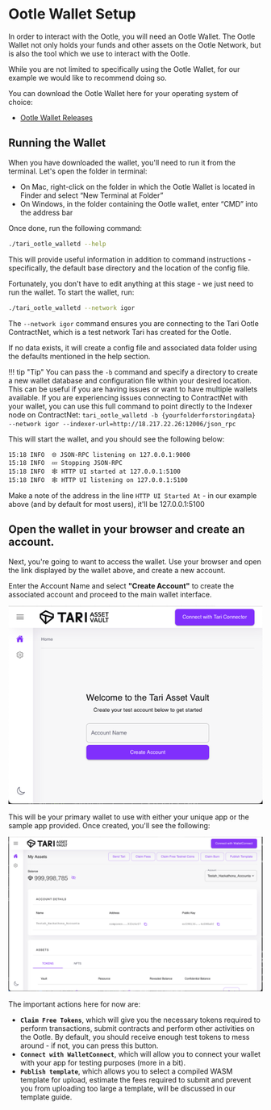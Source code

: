 # Ootle Wallet Setup
In order to interact with the Ootle, you will need an Ootle Wallet. The Ootle Wallet not only holds your funds and other assets on the Ootle Network, but is also the tool which we use to interact with the Ootle.

While you are not limited to specifically using the Ootle Wallet, for our example we would like to recommend doing so.

You can download the Ootle Wallet here for your operating system of choice:

- [Ootle Wallet Releases](https://github.com/tari-project/tari-dan/releases)

## Running the Wallet
When you have downloaded the wallet, you'll need to run it from the terminal. Let's open the folder in terminal: 

- On Mac, right-click on the folder in which the Ootle Wallet is located in Finder and select “New Terminal at Folder”
- On Windows, in the folder containing the Ootle wallet, enter “CMD” into the address bar

Once done, run the following command:
   
```bash
./tari_ootle_walletd --help
```

This will provide useful information in addition to command instructions - specifically, the default base directory and the location of the config file.

Fortunately, you don't have to edit anything at this stage - we just need to run the wallet. To start the wallet, run:

```bash
./tari_ootle_walletd --network igor
```

The `--network igor` command ensures you are connecting to the Tari Ootle ContractNet, which is a test network Tari has created for the Ootle.

If no data exists, it will create a config file and associated data folder using the defaults mentioned in the help section.

!!! tip "Tip"
    You can pass the `-b` command and specify a directory to create a new wallet database and configuration file within your desired location. This can be useful if you are having issues or want to have multiple wallets available. If you are experiencing issues connecting to ContractNet with your wallet, you can use this full command to point directly to the Indexer node on ContractNet: `tari_ootle_walletd -b {yourfolderforstoringdata} --network igor --indexer-url=http://18.217.22.26:12006/json_rpc`

This will start the wallet, and you should see the following below:

```bash
15:18 INFO  🌐 JSON-RPC listening on 127.0.0.1:9000
15:18 INFO  💤 Stopping JSON-RPC
15:18 INFO  🕸️ HTTP UI started at 127.0.0.1:5100
15:18 INFO  🕸️ HTTP UI listening on 127.0.0.1:5100
```

Make a note of the address in the line `HTTP UI Started At` - in our example above (and by default for most users), it'll be 127.0.0.1:5100

## Open the wallet in your browser and create an account.

Next, you're going to want to access the wallet. Use your browser and open the link displayed by the wallet above, and create a new account.

Enter the Account Name and select **"Create Account"** to create the associated account and proceed to the main wallet interface.

![Alt text](../images/tari_dan_wallet_account_creation.png)

This will be your primary wallet to use with either your unique app or the sample app provided. Once created, you'll see the following:

![Alt text](../images/wallet_interface.png)

The important actions here for now are:

- **`Claim Free Tokens`**, which will give you the necessary tokens required to perform transactions, submit contracts and perform other activities on the Ootle. By default, you should receive enough test tokens to mess around - if not, you can press this button.
- **`Connect with WalletConnect`**, which will allow you to connect your wallet with your app for testing purposes (more in a bit).
- **`Publish template`**, which allows you to select a compiled WASM template for upload, estimate the fees required to submit and prevent you from uploading too large a template, will be discussed in our template guide.